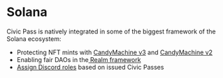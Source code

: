 # Solana

Civic Pass is natively integrated in some of the biggest framework of the Solana ecosystem:

* Protecting NFT mints with [CandyMachine v3](adding-civic-pass-protection-to-candy-machine-v3.md) and [CandyMachine v2](adding-captcha-to-candy-machine-v2.md)
* Enabling fair DAOs in the[ Realm framework](dao-governance/)
* [Assign Discord roles](discord.md) based on issued Civic Passes&#x20;
